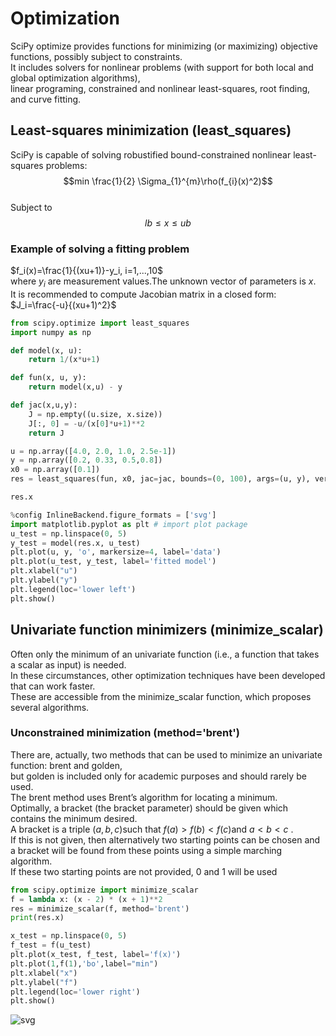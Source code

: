<!-- #region -->
# Optimization

SciPy optimize provides functions for minimizing (or maximizing) objective functions, possibly subject to constraints.  
It includes solvers for nonlinear problems (with support for both local and global optimization algorithms),  
linear programing, constrained and nonlinear least-squares, root finding, and curve fitting.  


## Least-squares minimization (least_squares)

SciPy is capable of solving robustified bound-constrained nonlinear least-squares problems:  
$$min \frac{1}{2} \Sigma_{1}^{m}\rho(f_{i}(x)^2)$$  
Subject to $$lb\leq x \leq ub$$


### Example of solving a fitting problem

$f_i(x)=\frac{1}{(xu+1)}-y_i, i=1,...,10$  
where $y_i$ are measurement values.The unknown vector of parameters is $x$.  
It is recommended to compute Jacobian matrix in a closed form:  
$J_i=\frac{-u}{(xu+1)^2}$  

<!-- #endregion -->

```python
from scipy.optimize import least_squares
import numpy as np
```


```python
def model(x, u):
    return 1/(x*u+1)
```


```python
def fun(x, u, y):
    return model(x,u) - y
```


```python
def jac(x,u,y):
    J = np.empty((u.size, x.size))
    J[:, 0] = -u/(x[0]*u+1)**2
    return J
```


```python
u = np.array([4.0, 2.0, 1.0, 2.5e-1])
y = np.array([0.2, 0.33, 0.5,0.8])
x0 = np.array([0.1])
res = least_squares(fun, x0, jac=jac, bounds=(0, 100), args=(u, y), verbose=1)
```

```python
res.x
```
```python
%config InlineBackend.figure_formats = ['svg']
import matplotlib.pyplot as plt # import plot package
u_test = np.linspace(0, 5)
y_test = model(res.x, u_test)
plt.plot(u, y, 'o', markersize=4, label='data')
plt.plot(u_test, y_test, label='fitted model')
plt.xlabel("u")
plt.ylabel("y")
plt.legend(loc='lower left')
plt.show()
```
## Univariate function minimizers (minimize_scalar)

Often only the minimum of an univariate function (i.e., a function that takes a scalar as input) is needed.  
In these circumstances, other optimization techniques have been developed that can work faster.   
These are accessible from the minimize_scalar function, which proposes several algorithms.  

### Unconstrained minimization (method='brent')

There are, actually, two methods that can be used to minimize an univariate function: brent and golden,  
but golden is included only for academic purposes and should rarely be used.    
The brent method uses Brent’s algorithm for locating a minimum.   
Optimally, a bracket (the bracket parameter) should be given which contains the minimum desired.   
A bracket is a triple $(a,b,c)$such that $f(a)>f(b)<f(c)$and $a<b<c$ .   
If this is not given, then alternatively two starting points can be chosen and a bracket will be found from these points using a simple marching algorithm.   
If these two starting points are not provided, 0 and 1 will be used


```python
from scipy.optimize import minimize_scalar
f = lambda x: (x - 2) * (x + 1)**2
res = minimize_scalar(f, method='brent')
print(res.x)
```

```python
x_test = np.linspace(0, 5)
f_test = f(u_test)
plt.plot(x_test, f_test, label='f(x)')
plt.plot(1,f(1),'bo',label="min")
plt.xlabel("x")
plt.ylabel("f")
plt.legend(loc='lower right')
plt.show()
```

![svg](Optimization_files/Optimization_11_0.svg)
    

